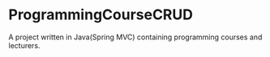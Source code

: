 # ProgrammingCourseCRUD
A project written in Java(Spring MVC) containing programming courses and lecturers. 

